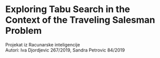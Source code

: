 # Exploring Tabu Search in the Context of the Traveling Salesman Problem
Projekat iz Racunarske inteligencije <br>
Autori: Iva Djordjevic 267/2019, Sandra Petrovic 84/2019
